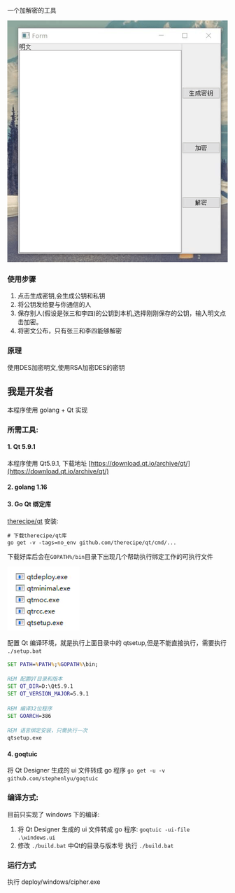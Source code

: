 一个加解密的工具

![运行演示](./image/run.gif)
### 使用步骤
1. 点击生成密钥,会生成公钥和私钥
2. 将公钥发给要与你通信的人
3. 保存别人(假设是张三和李四)的公钥到本机,选择刚刚保存的公钥，输入明文点击加密。
4. 将密文公布，只有张三和李四能够解密
### 原理
使用DES加密明文,使用RSA加密DES的密钥
## 我是开发者
本程序使用 golang + Qt 实现
### 所需工具:
#### 1. Qt 5.9.1
本程序使用 Qt5.9.1, 下载地址 [https://download.qt.io/archive/qt/](https://download.qt.io/archive/qt/)
#### 2. golang 1.16
#### 3. Go Qt 绑定库 
[therecipe/qt](https://github.com/therecipe/qt)
安装:
```shell
# 下载therecipe/qt库
go get -v -tags=no_env github.com/therecipe/qt/cmd/...
```
下载好库后会在`GOPATH%/bin`目录下出现几个帮助执行绑定工作的可执行文件

![](./image/QtTools.png)

配置 Qt 编译环境，就是执行上面目录中的 qtsetup,但是不能直接执行，需要执行 `./setup.bat`
```bat
SET PATH=%PATH%;%GOPATH%\bin;

REM 配置QT目录和版本
SET QT_DIR=D:\Qt5.9.1
SET QT_VERSION_MAJOR=5.9.1

REM 编译32位程序
SET GOARCH=386

REM 语言绑定安装，只需执行一次
qtsetup.exe
```

#### 4. goqtuic

将 Qt Designer 生成的 ui 文件转成 go 程序 `go get -u -v github.com/stephenlyu/goqtuic`

### 编译方式:
目前只实现了 windows 下的编译:
1. 将 Qt Designer 生成的 ui 文件转成 go 程序: `goqtuic -ui-file .\windows.ui`
2. 修改 `./build.bat` 中Qt的目录与版本号 执行 `./build.bat`

### 运行方式
执行 deploy/windows/cipher.exe
